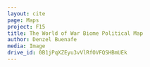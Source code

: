 ```yaml
---
layout: cite
page: Maps
project: F15
title: The World of War Biome Political Map
author: Denzel Buenafe
media: Image
drive_id: 0B1jPqXZEyu3vVlRfOVFQSHBmUEk
---
```

